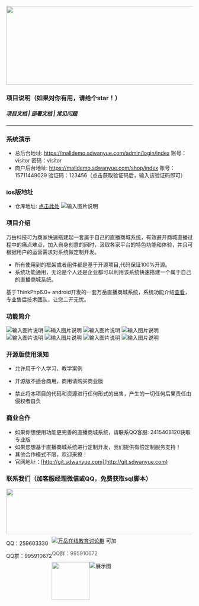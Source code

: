 <div align=center><img src="https://images.gitee.com/uploads/images/2021/0929/142554_97c034b0_8162876.png" width="590" height="212"/></div>


### 项目说明（如果对你有用，请给个star！）
##### <a target="_blank" href="https://www.kancloud.cn/wanyuekeji/wanyue_open_zhibo/2479716">项目文档</a> |  <a target="_blank" href="https://www.kancloud.cn/wanyuekeji/wanyue_open_zhibo/2479717">部署文档</a>  |  <a target="_blank" href="https://www.kancloud.cn/wanyuekeji/wanyue_open_zhibo/2479722">常见问题</a> 

---

### 系统演示
- 总后台地址: <a target="_blank" href="https://malldemo.sdwanyue.com/admin/login/index">https://malldemo.sdwanyue.com/admin/login/index</a> 账号：visitor     密码：visitor
- 商户后台地址: <a target="_blank" href="https://malldemo.sdwanyue.com/shop/index">https://malldemo.sdwanyue.com/shop/index</a> 账号：15711449029 验证码：123456（点击获取验证码后，输入该验证码即可）

### ios版地址
 - 仓库地址: <a target="_blank" href="https://gitee.com/WanYueKeJi/wanyue_zhibo_ios">点击此处</a>
  ![输入图片说明](https://images.gitee.com/uploads/images/2021/0923/180258_5529020c_8162876.png "android.png")
   
### 项目介绍
万岳科技可为商家快速搭建起一套属于自己的直播商城系统，有效避开商城直播过程中的痛点难点，加入自身创意的同时，汲取各家平台的特色功能和体验，并且可根据用户的运营需求对系统做定制开发。
* 所有使用到的框架或者组件都是基于开源项目,代码保证100%开源。
* 系统功能通用，无论是个人还是企业都可以利用该系统快速搭建一个属于自己的直播商城系统。

基于ThinkPhp6.0+ android开发的一套万岳直播商城系统，系统功能介绍[查看]()，专业售后技术团队，让您二开无忧。

### 功能简介
![输入图片说明](https://images.gitee.com/uploads/images/2021/0928/182559_ae3e687c_8162876.png "组 1.png")
![输入图片说明](https://images.gitee.com/uploads/images/2021/0928/182630_1b66eb38_8162876.png "组 2.png")
![输入图片说明](https://images.gitee.com/uploads/images/2021/0929/120111_acd0b536_8162876.gif "MAIN (4k)_12.gif")
![输入图片说明](https://images.gitee.com/uploads/images/2021/0929/142722_b321363f_8162876.png "组 3.png")
![输入图片说明](https://images.gitee.com/uploads/images/2021/0929/142737_a290425c_8162876.png "组 4.png")
![输入图片说明](https://images.gitee.com/uploads/images/2021/0929/135946_70db5777_8162876.gif "MAIN (4k)_17.gif")
![输入图片说明](https://images.gitee.com/uploads/images/2021/0929/142747_fa3e3a8c_8162876.png "组 5.png")
![输入图片说明](https://images.gitee.com/uploads/images/2021/0928/183206_39216a74_8162876.png "组 6.png")

 ### 开源版使用须知
    
   - 允许用于个人学习、教学案例
    
   - 开源版不适合商用，商用请购买商业版
    
   - 禁止将本项目的代码和资源进行任何形式的出售，产生的一切任何后果责任由侵权者自负

### 商业合作
* 如果你想使用功能更完善的直播商城系统，请联系QQ客服: 2415408120获取专业版
* 如果您想基于直播商城系统进行定制开发，我们提供有偿定制服务支持！
* 其他合作模式不限，欢迎来撩！
* 官网地址：[http://git.sdwanyue.com](http://git.sdwanyue.com)
                
  
### 联系我们（加客服经理微信或QQ，免费获取sql脚本）

<div style='height: 130px'>
    <img class="kefu_weixin" style="float:left;" src="https://images.gitee.com/uploads/images/2021/0317/100340_bec42d1f_8543696.png" width="602" height="123"/>
    <div style="float:left;">
        <p>QQ：259603330</p>
        <p>QQ群：995910672</p>
    </div>
</div>
<a target="_blank" href="https://qm.qq.com/cgi-bin/qm/qr?k=JShAyXeoKqg2lWFEUSElxELImhjeMG4y&jump_from=webapi"><img border="0" src="https://images.gitee.com/uploads/images/2021/0317/100424_072ee536_8543696.png" alt="万岳在线教育讨论群" title="万岳在线教育讨论群"></a> 可加

> QQ群：995910672
 <img class="kefu_weixin" style="float:left;" src="https://images.gitee.com/uploads/images/2021/0524/181101_c6bda503_2242923.jpeg" width="102" height="102"/>


![展示图](https://images.gitee.com/uploads/images/2021/0317/100511_29ed24e9_8543696.png "公众号.png")